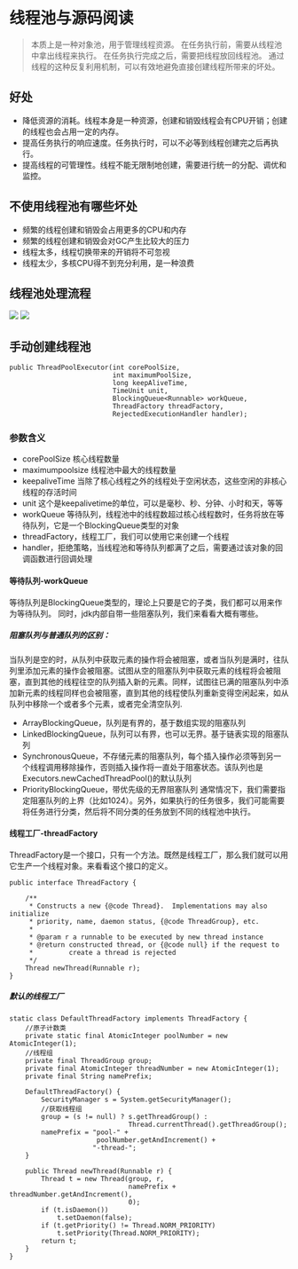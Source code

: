 # 线程池与源码阅读
> 本质上是一种对象池，用于管理线程资源。
在任务执行前，需要从线程池中拿出线程来执行。
在任务执行完成之后，需要把线程放回线程池。
通过线程的这种反复利用机制，可以有效地避免直接创建线程所带来的坏处。

## 好处
- 降低资源的消耗。线程本身是一种资源，创建和销毁线程会有CPU开销；创建的线程也会占用一定的内存。
- 提高任务执行的响应速度。任务执行时，可以不必等到线程创建完之后再执行。
- 提高线程的可管理性。线程不能无限制地创建，需要进行统一的分配、调优和监控。

## 不使用线程池有哪些坏处
- 频繁的线程创建和销毁会占用更多的CPU和内存
- 频繁的线程创建和销毁会对GC产生比较大的压力
- 线程太多，线程切换带来的开销将不可忽视
- 线程太少，多核CPU得不到充分利用，是一种浪费

## 线程池处理流程
![](https://upload-images.jianshu.io/upload_images/845143-19328763889448ab.png?imageMogr2/auto-orient/strip|imageView2/2/w/1200/format/webp)
![](https://upload-images.jianshu.io/upload_images/845143-b510ac8252bea486.png?imageMogr2/auto-orient/strip|imageView2/2/w/1200/format/webp)

## 手动创建线程池
```
public ThreadPoolExecutor(int corePoolSize,
                          int maximumPoolSize,
                          long keepAliveTime,
                          TimeUnit unit,
                          BlockingQueue<Runnable> workQueue,
                          ThreadFactory threadFactory,
                          RejectedExecutionHandler handler);
```
### 参数含义
- corePoolSize 核心线程数量
- maximumpoolsize 线程池中最大的线程数量
- keepaliveTime 当除了核心线程之外的线程处于空闲状态，这些空闲的非核心线程的存活时间
- unit 这个是keepalivetime的单位，可以是毫秒、秒、分钟、小时和天，等等
- workQueue 等待队列，线程池中的线程数超过核心线程数时，任务将放在等待队列，它是一个BlockingQueue类型的对象
- threadFactory，线程工厂，我们可以使用它来创建一个线程
- handler，拒绝策略，当线程池和等待队列都满了之后，需要通过该对象的回调函数进行回调处理
#### 等待队列-workQueue
等待队列是BlockingQueue类型的，理论上只要是它的子类，我们都可以用来作为等待队列。
同时，jdk内部自带一些阻塞队列，我们来看看大概有哪些。
##### 阻塞队列与普通队列的区别：
当队列是空的时，从队列中获取元素的操作将会被阻塞，或者当队列是满时，往队列里添加元素的操作会被阻塞。试图从空的阻塞队列中获取元素的线程将会被阻塞，直到其他的线程往空的队列插入新的元素。同样，试图往已满的阻塞队列中添加新元素的线程同样也会被阻塞，直到其他的线程使队列重新变得空闲起来，如从队列中移除一个或者多个元素，或者完全清空队列.

- ArrayBlockingQueue，队列是有界的，基于数组实现的阻塞队列
- LinkedBlockingQueue，队列可以有界，也可以无界。基于链表实现的阻塞队列
- SynchronousQueue，不存储元素的阻塞队列，每个插入操作必须等到另一个线程调用移除操作，否则插入操作将一直处于阻塞状态。该队列也是Executors.newCachedThreadPool()的默认队列
- PriorityBlockingQueue，带优先级的无界阻塞队列
通常情况下，我们需要指定阻塞队列的上界（比如1024）。另外，如果执行的任务很多，我们可能需要将任务进行分类，然后将不同分类的任务放到不同的线程池中执行。
#### 线程工厂-threadFactory
ThreadFactory是一个接口，只有一个方法。既然是线程工厂，那么我们就可以用它生产一个线程对象。来看看这个接口的定义。
```
public interface ThreadFactory {

    /**
     * Constructs a new {@code Thread}.  Implementations may also initialize
     * priority, name, daemon status, {@code ThreadGroup}, etc.
     *
     * @param r a runnable to be executed by new thread instance
     * @return constructed thread, or {@code null} if the request to
     *         create a thread is rejected
     */
    Thread newThread(Runnable r);
}
```
##### 默认的线程工厂
```
static class DefaultThreadFactory implements ThreadFactory {
    //原子计数类
    private static final AtomicInteger poolNumber = new AtomicInteger(1);
    //线程组
    private final ThreadGroup group;
    private final AtomicInteger threadNumber = new AtomicInteger(1);
    private final String namePrefix;

    DefaultThreadFactory() {
        SecurityManager s = System.getSecurityManager();
        //获取线程组
        group = (s != null) ? s.getThreadGroup() :
                              Thread.currentThread().getThreadGroup();
        namePrefix = "pool-" +
                      poolNumber.getAndIncrement() +
                     "-thread-";
    }

    public Thread newThread(Runnable r) {
        Thread t = new Thread(group, r,
                              namePrefix + threadNumber.getAndIncrement(),
                              0);
        if (t.isDaemon())
            t.setDaemon(false);
        if (t.getPriority() != Thread.NORM_PRIORITY)
            t.setPriority(Thread.NORM_PRIORITY);
        return t;
    }
}
```
